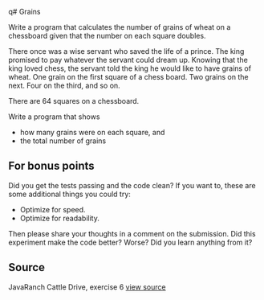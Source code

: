 q# Grains

Write a program that calculates the number of grains of wheat on a chessboard given that the number on each square doubles.

There once was a wise servant who saved the life of a prince. The king promised to pay whatever the servant could dream up. Knowing that the king loved chess, the servant told the king he would like to have grains of wheat. One grain on the first square of a chess board. Two grains on the next. Four on the third, and so on.

There are 64 squares on a chessboard.

Write a program that shows
- how many grains were on each square, and
- the total number of grains


## For bonus points

Did you get the tests passing and the code clean? If you want to, these are some additional things you could try:

* Optimize for speed.
* Optimize for readability.

Then please share your thoughts in a comment on the submission. Did this experiment make the code better? Worse? Did you learn anything from it?


## Source

JavaRanch Cattle Drive, exercise 6 [view source](http://www.javaranch.com/grains.jsp)
